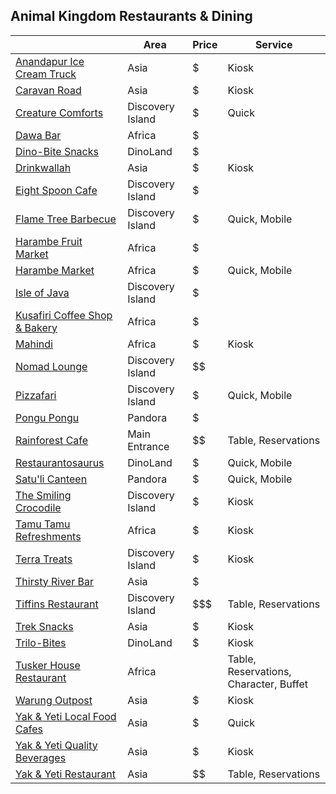 ## Animal Kingdom Restaurants & Dining


|             | Area | Price | Service |
|-------------|------|-------|---------|
|[Anandapur Ice Cream Truck](https://disneyworld.disney.go.com/dining/animal-kingdom/anandapur-ice-cream-truck/)|Asia|$|Kiosk|
|[Caravan Road](https://disneyworld.disney.go.com/dining/animal-kingdom/caravan-road/)|Asia|$|Kiosk|
|[Creature Comforts](https://disneyworld.disney.go.com/dining/animal-kingdom/creature-comforts/)|Discovery Island|$|Quick|
|[Dawa Bar](https://disneyworld.disney.go.com/dining/animal-kingdom/dawa-bar/)|Africa|$|
|[Dino-Bite Snacks](https://disneyworld.disney.go.com/dining/animal-kingdom/dino-bite-snacks/)|DinoLand|$|
|[Drinkwallah](https://disneyworld.disney.go.com/dining/animal-kingdom/drinkwallah/)|Asia|$|Kiosk|
|[Eight Spoon Cafe](https://disneyworld.disney.go.com/dining/animal-kingdom/eight-spoon-cafe/)|Discovery Island|$|
|[Flame Tree Barbecue](https://disneyworld.disney.go.com/dining/animal-kingdom/flame-tree-barbecue/)|Discovery Island|$|Quick, Mobile|
|[Harambe Fruit Market](https://disneyworld.disney.go.com/dining/animal-kingdom/harambe-fruit-market/)|Africa|$|
|[Harambe Market](https://disneyworld.disney.go.com/dining/animal-kingdom/harambe-market/)|Africa|$|Quick, Mobile|
|[Isle of Java](https://disneyworld.disney.go.com/dining/animal-kingdom/isle-of-java/)|Discovery Island|$|
|[Kusafiri Coffee Shop & Bakery](https://disneyworld.disney.go.com/dining/animal-kingdom/kusafiri-coffee-shop-and-bakery/)|Africa|$|
|[Mahindi](https://disneyworld.disney.go.com/dining/animal-kingdom/mahindi/)|Africa|$|Kiosk|
|[Nomad Lounge](https://disneyworld.disney.go.com/dining/animal-kingdom/nomad-lounge/)|Discovery Island|$$|
|[Pizzafari](https://disneyworld.disney.go.com/dining/animal-kingdom/pizzafari/)|Discovery Island|$|Quick, Mobile|
|[Pongu Pongu](https://disneyworld.disney.go.com/dining/animal-kingdom/pongu-pongu/)|Pandora|$|
|[Rainforest Cafe](https://disneyworld.disney.go.com/dining/animal-kingdom/rainforest-cafe-animal-kingdom/)|Main Entrance|$$|Table, Reservations|
|[Restaurantosaurus](https://disneyworld.disney.go.com/dining/animal-kingdom/restaurantosaurus/)|DinoLand|$|Quick, Mobile|
|[Satu'li Canteen](https://disneyworld.disney.go.com/dining/animal-kingdom/satuli-canteen/)|Pandora|$|Quick, Mobile|
|[The Smiling Crocodile](https://disneyworld.disney.go.com/dining/animal-kingdom/smiling-crocodile/)|Discovery Island|$|Kiosk|
|[Tamu Tamu Refreshments](https://disneyworld.disney.go.com/dining/animal-kingdom/tamu-tamu-refreshments/)|Africa|$|Kiosk|
|[Terra Treats](https://disneyworld.disney.go.com/dining/animal-kingdom/terra-treats/)|Discovery Island|$|Kiosk|
|[Thirsty River Bar](https://disneyworld.disney.go.com/dining/animal-kingdom/thirsty-river-bar/)|Asia|$|
|[Tiffins Restaurant](https://disneyworld.disney.go.com/dining/animal-kingdom/tiffins/)|Discovery Island|$$$|Table, Reservations|
|[Trek Snacks](https://disneyworld.disney.go.com/dining/animal-kingdom/trek-snacks/)|Asia|$|Kiosk|
|[Trilo-Bites](https://disneyworld.disney.go.com/dining/animal-kingdom/trilo-bites/)|DinoLand|$|Kiosk|
|[Tusker House Restaurant](https://disneyworld.disney.go.com/dining/animal-kingdom/tusker-house-restaurant/)|Africa|$$$$|Table, Reservations, Character, Buffet|
|[Warung Outpost](https://disneyworld.disney.go.com/dining/animal-kingdom/warung-outpost/)|Asia|$|Kiosk|
|[Yak & Yeti Local Food Cafes](https://disneyworld.disney.go.com/dining/animal-kingdom/yak-and-yeti-local-foods-cafe/)|Asia|$|Quick|
|[Yak & Yeti Quality Beverages](https://disneyworld.disney.go.com/dining/animal-kingdom/quality-beverages/)|Asia|$|Kiosk|
|[Yak & Yeti Restaurant](https://disneyworld.disney.go.com/dining/animal-kingdom/yak-and-yeti-restaurant/)|Asia|$$|Table, Reservations|

